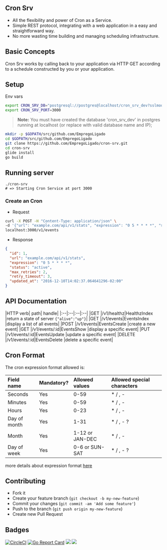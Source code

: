 ## Cron Srv

* All the flexibility and power of Cron as a Service.
* Simple REST protocol, integrating with a web application in a easy and straightforward way.
* No more wasting time building and managing scheduling infrastructure.

## Basic Concepts
Cron Srv works by calling back to your application via HTTP GET according to a schedule constructed by you or your application.

## Setup
Env vars
```bash
export CRON_SRV_DB="postgresql://postgres@localhost/cron_srv_dev?sslmode=disable"
export CRON_SRV_PORT=3000
```
> **Note:** You must have created the database 'cron_srv_dev' in postgres running at localhost (or replace with valid database name and IP);

```sh
mkdir -p $GOPATH/src/github.com/EmpregoLigado
cd $GOPATH/src/github.com/EmpregoLigado 
git clone https://github.com/EmpregoLigado/cron-srv.git
cd cron-srv
glide install
go build
```

## Running server
```
./cron-srv
# => Starting Cron Service at port 3000
```

### Create an Cron
- Request
```bash
curl -X POST -H "Content-Type: application/json" \
-d '{"url": "example.com/api/v1/stats", "expression": "0 5 * * * *", "status": "active", "max_retries": 2, "retry_timeout": 3}' \
localhost:3000/v1/events
```

- Response
```json
{
  "id": 1,
  "url": "example.com/api/v1/stats",
  "expression": "0 5 * * * *",
  "status": "active",
  "max_retries": 2,
  "retry_timeout": 3,
  "updated_at": "2016-12-10T14:02:37.064641296-02:00"
}
```

## API Documentation
|HTTP verb| path|                   handle|
|:--|:--|:--|:--|
|GET        |/v1/healthz|HealthzIndex     |return a state of server `{"alive":"up"}`|
|GET        |/v1/events|EventsIndex       |display a list of all events|
|POST       |/v1/events|EventsCreate      |create a new event|
|GET        |/v1/events/:id|EventsShow    |display a specific event|
|PUT        |/v1/events/:id|EventsUpdate  |update a specific event|
|DELETE     |/v1/events/:id|EventsDelete  |delete a specific event|

## Cron Format
The cron expression format allowed is:

|Field name| Mandatory?|Allowed values|Allowed special characters|
|:--|:--|:--|:--|
|Seconds      | Yes        | 0-59            | * / , -|
|Minutes      | Yes        | 0-59            | * / , -|
|Hours        | Yes        | 0-23            | * / , -|
|Day of month | Yes        | 1-31            | * / , - ?|
|Month        | Yes        | 1-12 or JAN-DEC | * / , -|
|Day of week  | Yes        | 0-6 or SUN-SAT  | * / , - ?|
more details about expression format [here](https://godoc.org/github.com/robfig/cron#hdr-CRON_Expression_Format)

## Contributing
- Fork it
- Create your feature branch (`git checkout -b my-new-feature`)
- Commit your changes (`git commit -am 'Add some feature'`)
- Push to the branch (`git push origin my-new-feature`)
- Create new Pull Request

## Badges
[![CircleCI](https://circleci.com/gh/EmpregoLigado/cron-srv.svg?style=svg)](https://circleci.com/gh/EmpregoLigado/cron-srv)
[![Go Report Card](https://goreportcard.com/badge/github.com/EmpregoLigado/cron-srv)](https://goreportcard.com/report/github.com/EmpregoLigado/cron-srv)
[![](https://images.microbadger.com/badges/image/rafaeljesus/cron-srv.svg)](https://microbadger.com/images/rafaeljesus/cron-srv "Get your own image badge on microbadger.com")
[![](https://images.microbadger.com/badges/version/rafaeljesus/cron-srv.svg)](https://microbadger.com/images/rafaeljesus/cron-srv "Get your own version badge on microbadger.com")
